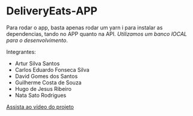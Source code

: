 # DeliveryEats-APP

Para rodar o app, basta apenas rodar um yarn i para instalar as dependencias, tando no APP quanto na API.
*Utilizamos um banco *lOCAL* para o desenvolvimento*.

Integrantes:
- Artur Silva Santos
- Carlos Eduardo Fonseca Silva
- David Gomes dos Santos
- Guilherme Costa de Souza
- Hugo de Jesus Ribeiro
- Nata Sato Rodrigues

[Assista ao vídeo do projeto](deliveryeats.mp4)
